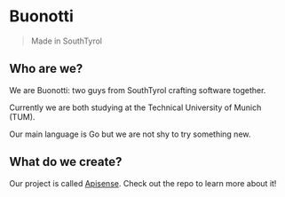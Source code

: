 # Buonotti
> Made in SouthTyrol

## Who are we?

We are Buonotti: two guys from SouthTyrol crafting software together.

Currently we are both studying at the Technical University of Munich (TUM).

Our main language is Go but we are not shy to try something new.

## What do we create?

Our project is called [Apisense](https://github.com/buonotti/apisense). Check out the repo to learn more about it!

